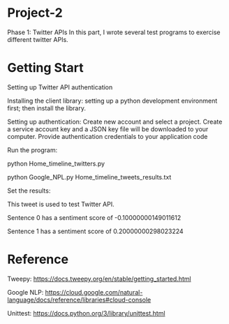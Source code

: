 # Project-2

Phase 1: Twitter APIs
In this part, I wrote several test programs to exercise different twitter APIs.

# Getting Start
Setting up Twitter API authentication

Installing the client library: setting up a python development environment first; then install the library.

Setting up authentication: Create new account and select a project. Create a service account key and a JSON key file will be downloaded to your computer. Provide authentication credentials to your application code

Run the program: 

python Home_timeline_twitters.py

python Google_NPL.py Home_timeline_tweets_results.txt

Set the results:

This tweet is used to test Twitter API.

Sentence 0 has a sentiment score of -0.10000000149011612

Sentence 1 has a sentiment score of 0.20000000298023224

# Reference

Tweepy: https://docs.tweepy.org/en/stable/getting_started.html

Google NLP: https://cloud.google.com/natural-language/docs/reference/libraries#cloud-console

Unittest: https://docs.python.org/3/library/unittest.html

